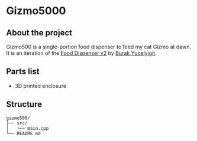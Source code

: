 # Gizmo5000

## About the project

Gizmo500 is a single-portion food dispenser to feed my cat Gizmo at dawn. It is an iteration of the [Food Dispenser v2](https://www.thingiverse.com/thing:4838157) by [Burak Yucelyigit](https://github.com/byucelyigit/CatFeederv5ForNano).

## Parts list

- 3D printed enclosure

## Structure

```plaintext
gizmo500/
├── src/
│   └── main.cpp
└── README.md
